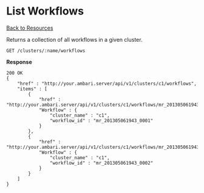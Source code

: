 <!---
Licensed to the Apache Software Foundation (ASF) under one or more
contributor license agreements. See the NOTICE file distributed with
this work for additional information regarding copyright ownership.
The ASF licenses this file to You under the Apache License, Version 2.0
(the "License"); you may not use this file except in compliance with
the License. You may obtain a copy of the License at

http://www.apache.org/licenses/LICENSE-2.0

Unless required by applicable law or agreed to in writing, software
distributed under the License is distributed on an "AS IS" BASIS,
WITHOUT WARRANTIES OR CONDITIONS OF ANY KIND, either express or implied.
See the License for the specific language governing permissions and
limitations under the License.
-->

List Workflows
=====

[Back to Resources](index.md#resources)

Returns a collection of all workflows in a given cluster.

    GET /clusters/:name/workflows

**Response**

    200 OK
    {
        "href" : "http://your.ambari.server/api/v1/clusters/c1/workflows",
        "items" : [
            {
                "href" : "http://your.ambari.server/api/v1/clusters/c1/workflows/mr_201305061943_0001",
                "Workflow" : {
                    "cluster_name" : "c1",
                    "workflow_id" : "mr_201305061943_0001"
                }
            },
            {
                "href" : "http://your.ambari.server/api/v1/clusters/c1/workflows/mr_201305061943_0002",
                "Workflow" : {
                    "cluster_name" : "c1",
                    "workflow_id" : "mr_201305061943_0002"
                }
            }
        ]
    }
